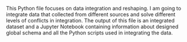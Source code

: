 This Python file focuses on data integration and reshaping. I am going to integrate data
 that collected from different sources and solve different levels of conflicts in integration.
 The output of this file is an integrated dataset and a Jupyter Notebook containing information
 about designed global schema and all the Python scripts used in integrating the data.
